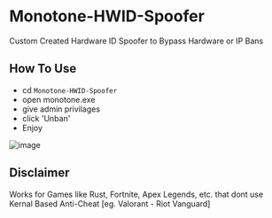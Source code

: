 # Monotone-HWID-Spoofer
Custom Created Hardware ID Spoofer to Bypass Hardware or IP Bans
<br>

## How To Use
* cd `Monotone-HWID-Spoofer`
* open monotone.exe
* give admin privilages
* click 'Unban'
* Enjoy

![image](https://github.com/terr1ble99/Monotone-HWID-Spoofer/assets/160106777/1274e442-af04-4fd9-8061-16e8988cebfb)



## Disclaimer
Works for Games like Rust, Fortnite, Apex Legends, etc. that dont use Kernal Based Anti-Cheat [eg. Valorant - Riot Vanguard]

